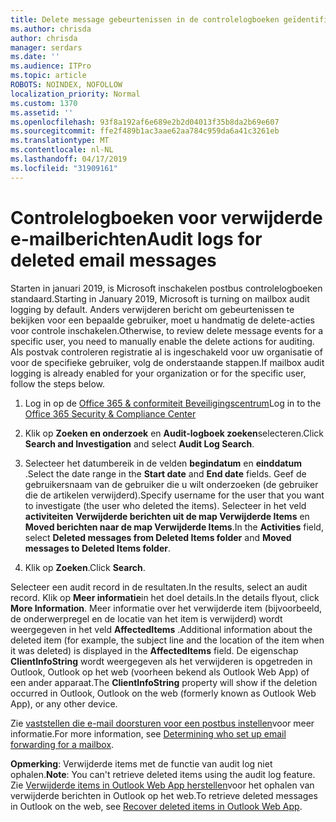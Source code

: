 ```yaml
---
title: Delete message gebeurtenissen in de controlelogboeken geïdentificeerd
ms.author: chrisda
author: chrisda
manager: serdars
ms.date: ''
ms.audience: ITPro
ms.topic: article
ROBOTS: NOINDEX, NOFOLLOW
localization_priority: Normal
ms.custom: 1370
ms.assetid: ''
ms.openlocfilehash: 93f8a192af6e689e2b2d04013f35b8da2b69e607
ms.sourcegitcommit: ffe2f489b1ac3aae62aa784c959da6a41c3261eb
ms.translationtype: MT
ms.contentlocale: nl-NL
ms.lasthandoff: 04/17/2019
ms.locfileid: "31909161"
---
```

# <a name="audit-logs-for-deleted-email-messages"></a><span data-ttu-id="bcd6f-102">Controlelogboeken voor verwijderde e-mailberichten</span><span class="sxs-lookup"><span data-stu-id="bcd6f-102">Audit logs for deleted email messages</span></span>

<span data-ttu-id="bcd6f-103">Starten in januari 2019, is Microsoft inschakelen postbus controlelogboeken standaard.</span><span class="sxs-lookup"><span data-stu-id="bcd6f-103">Starting in January 2019, Microsoft is turning on mailbox audit logging by default.</span></span> <span data-ttu-id="bcd6f-104">Anders verwijderen bericht om gebeurtenissen te bekijken voor een bepaalde gebruiker, moet u handmatig de delete-acties voor controle inschakelen.</span><span class="sxs-lookup"><span data-stu-id="bcd6f-104">Otherwise, to review delete message events for a specific user, you need to manually enable the delete actions for auditing.</span></span> <span data-ttu-id="bcd6f-105">Als postvak controleren registratie al is ingeschakeld voor uw organisatie of voor de specifieke gebruiker, volg de onderstaande stappen.</span><span class="sxs-lookup"><span data-stu-id="bcd6f-105">If mailbox audit logging is already enabled for your organization or for the specific user, follow the steps below.</span></span>

1. <span data-ttu-id="bcd6f-106">Log in op de [Office 365 & conformiteit Beveiligingscentrum](https://protection.office.com/)</span><span class="sxs-lookup"><span data-stu-id="bcd6f-106">Log in to the [Office 365 Security & Compliance Center](https://protection.office.com/)</span></span>

2. <span data-ttu-id="bcd6f-107">Klik op **Zoeken en onderzoek** en **Audit-logboek zoeken**selecteren.</span><span class="sxs-lookup"><span data-stu-id="bcd6f-107">Click **Search and Investigation** and select **Audit Log Search**.</span></span>

3. <span data-ttu-id="bcd6f-108">Selecteer het datumbereik in de velden **begindatum** en **einddatum** .</span><span class="sxs-lookup"><span data-stu-id="bcd6f-108">Select the date range in the **Start date** and **End date** fields.</span></span> <span data-ttu-id="bcd6f-109">Geef de gebruikersnaam van de gebruiker die u wilt onderzoeken (de gebruiker die de artikelen verwijderd).</span><span class="sxs-lookup"><span data-stu-id="bcd6f-109">Specify username for the user that you want to investigate (the user who deleted the items).</span></span> <span data-ttu-id="bcd6f-110">Selecteer in het veld **activiteiten** **Verwijderde berichten uit de map Verwijderde Items** en **Moved berichten naar de map Verwijderde Items**.</span><span class="sxs-lookup"><span data-stu-id="bcd6f-110">In the **Activities** field, select **Deleted messages from Deleted Items folder** and **Moved messages to Deleted Items folder**.</span></span>

4. <span data-ttu-id="bcd6f-111">Klik op **Zoeken**.</span><span class="sxs-lookup"><span data-stu-id="bcd6f-111">Click **Search**.</span></span>

<span data-ttu-id="bcd6f-112">Selecteer een audit record in de resultaten.</span><span class="sxs-lookup"><span data-stu-id="bcd6f-112">In the results, select an audit record.</span></span> <span data-ttu-id="bcd6f-113">Klik op **Meer informatie**in het doel details.</span><span class="sxs-lookup"><span data-stu-id="bcd6f-113">In the details flyout, click **More Information**.</span></span> <span data-ttu-id="bcd6f-114">Meer informatie over het verwijderde item (bijvoorbeeld, de onderwerpregel en de locatie van het item is verwijderd) wordt weergegeven in het veld **AffectedItems** .</span><span class="sxs-lookup"><span data-stu-id="bcd6f-114">Additional information about the deleted item (for example, the subject line and the location of the item when it was deleted) is displayed in the **AffectedItems** field.</span></span> <span data-ttu-id="bcd6f-115">De eigenschap **ClientInfoString** wordt weergegeven als het verwijderen is opgetreden in Outlook, Outlook op het web (voorheen bekend als Outlook Web App) of een ander apparaat.</span><span class="sxs-lookup"><span data-stu-id="bcd6f-115">The **ClientInfoString** property will show if the deletion occurred in Outlook, Outlook on the web (formerly known as Outlook Web App), or any other device.</span></span>

<span data-ttu-id="bcd6f-116">Zie [vaststellen die e-mail doorsturen voor een postbus instellen](https://docs.microsoft.com/office365/securitycompliance/auditing-troubleshooting-scenarios#determining-if-a-user-deleted-email-items)voor meer informatie.</span><span class="sxs-lookup"><span data-stu-id="bcd6f-116">For more information, see [Determining who set up email forwarding for a mailbox](https://docs.microsoft.com/office365/securitycompliance/auditing-troubleshooting-scenarios#determining-if-a-user-deleted-email-items).</span></span>

<span data-ttu-id="bcd6f-117">**Opmerking**: Verwijderde items met de functie van audit log niet ophalen.</span><span class="sxs-lookup"><span data-stu-id="bcd6f-117">**Note**: You can't retrieve deleted items using the audit log feature.</span></span> <span data-ttu-id="bcd6f-118">Zie [Verwijderde items in Outlook Web App herstellen](https://support.office.com/article/C3D8FC15-EEEF-4F1C-81DF-E27964B7EDD4)voor het ophalen van verwijderde berichten in Outlook op het web.</span><span class="sxs-lookup"><span data-stu-id="bcd6f-118">To retrieve deleted messages in Outlook on the web, see [Recover deleted items in Outlook Web App](https://support.office.com/article/C3D8FC15-EEEF-4F1C-81DF-E27964B7EDD4).</span></span>
